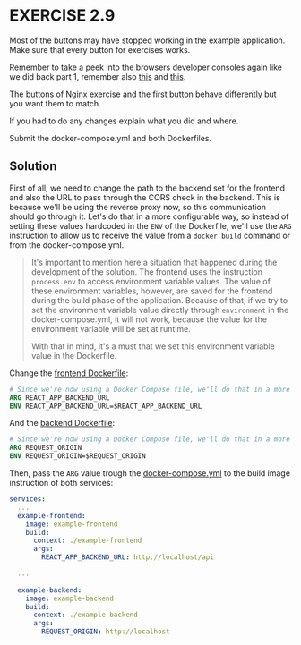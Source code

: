 # EXERCISE 2.9

Most of the buttons may have stopped working in the example application. Make sure that every button for exercises works.

Remember to take a peek into the browsers developer consoles again like we did back part 1, remember also [this](https://github.com/docker-hy/material-applications/tree/main/example-frontend#exercise-114---to-connect-to-backend) and [this](https://github.com/docker-hy/material-applications/tree/main/example-backend).

The buttons of Nginx exercise and the first button behave differently but you want them to match.

If you had to do any changes explain what you did and where.

Submit the docker-compose.yml and both Dockerfiles.

## Solution

First of all, we need to change the path to the backend set for the frontend and also the URL to pass through the CORS check in the backend. This is because we'll be using the reverse proxy now, so this communication should go through it. Let's do that in a more configurable way, so instead of setting these values hardcoded in the `ENV` of the Dockerfile, we'll use the `ARG` instruction to allow us to receive the value from a `docker build` command or from the docker-compose.yml.

> It's important to mention here a situation that happened during the development of the solution. The frontend uses the instruction `process.env` to access environment variable values. The value of these environment variables, however, are saved for the frontend during the build phase of the application. Because of that, if we try to set the environment variable value directly through `environment` in the docker-compose.yml, it will not work, because the value for the environment variable will be set at runtime.
>
> With that in mind, it's a must that we set this environment variable value in the Dockerfile.

Change the [frontend Dockerfile](example-frontend/Dockerfile):

```dockerfile
# Since we're now using a Docker Compose file, we'll do that in a more configurable way, using the ARG instruction and then passing its value to the ENV.
ARG REACT_APP_BACKEND_URL
ENV REACT_APP_BACKEND_URL=$REACT_APP_BACKEND_URL
```

And the [backend Dockerfile](example-backend/Dockerfile):

```dockerfile
# Since we're now using a Docker Compose file, we'll do that in a more configurable way, using the ARG instruction and then passing its value to the ENV.
ARG REQUEST_ORIGIN
ENV REQUEST_ORIGIN=$REQUEST_ORIGIN
```

Then, pass the `ARG` value trough the [docker-compose.yml](docker-compose.yml) to the build image instruction of both services:

```yml
services:
  ...
  example-frontend:
    image: example-frontend
    build:
      context: ./example-frontend
      args:
        REACT_APP_BACKEND_URL: http://localhost/api

  ...
  
  example-backend:
    image: example-backend
    build: 
      context: ./example-backend
      args:
        REQUEST_ORIGIN: http://localhost
```
